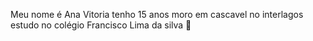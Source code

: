 Meu nome é Ana Vitoria tenho 15 anos moro em cascavel no interlagos estudo no colégio Francisco Lima da silva 
🌻 

